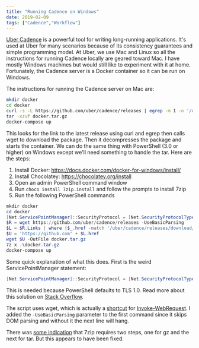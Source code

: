 ```yaml
---
title: "Running Cadence on Windows"
date: 2019-02-09
tags: ["Cadence","Workflow"]
---
```


[Uber Cadence](https://cadenceworkflow.io) is a powerful tool for writing long-running applications. It's used at Uber for many scenarios
because of its consistency guarantees and simple programming model. At Uber, we use Mac and Linux so all the instructions for running 
Cadence locally are geared toward Mac. I have mostly Windows machines but would still like to experiment with it at home. Fortunately, 
the Cadence server is a Docker container so it can be run on Windows.

The instructions for running the Cadence server on Mac are:

```bash
mkdir docker
cd docker
curl -s -L https://github.com/uber/cadence/releases | egrep -m 1 -o '/uber/cadence/releases/download/v[0-9]+.[0-9]+.[0-9]+/docker.tar.gz' | wget --base=https://github.com/ -i -
tar -xzvf docker.tar.gz
docker-compose up
```

This looks for the link to the latest release using curl and egrep then calls wget to download the package. Then it decompresses the 
package and starts the container. We can do the same thing with PowerShell (3.0 or higher) on Windows except we'll need something to handle
the tar. Here are the steps:

1. Install Docker: https://docs.docker.com/docker-for-windows/install/
2. Install Chocolatey: https://chocolatey.org/install
3. Open an admin PowerShell command window
4. Run `choco install 7zip.install` and follow the prompts to install 7zip
5. Run the following PowerShell commands

```PowerShell
mkdir docker
cd docker
[Net.ServicePointManager]::SecurityProtocol = [Net.SecurityProtocolType]::Tls12
$R = wget https://github.com/uber/cadence/releases -UseBasicParsing
$L = $R.Links | where {$_.href -match '/uber/cadence/releases/download/v[0-9]+.[0-9]+.[0-9]+/docker.tar.gz'} | select href -First 1
$U = 'https://github.com' + $L.href
wget $U -OutFile docker.tar.gz
7z x .\docker.tar.gz
docker-compose up
```

Some quick explanation of what this does. First is the weird ServicePointManager statement:

```PowerShell
[Net.ServicePointManager]::SecurityProtocol = [Net.SecurityProtocolType]::Tls12
```

This is needed because PowerShell defaults to TLS 1.0. Read more about this solution on 
[Stack Overflow](https://stackoverflow.com/questions/41618766/powershell-invoke-webrequest-fails-with-ssl-tls-secure-channel).

The script uses wget, which is actually a 
[shortcut](https://superuser.com/questions/362152/native-alternative-to-wget-in-windows-powershell) for 
[Invoke-WebRequest](https://docs.microsoft.com/en-us/powershell/module/Microsoft.PowerShell.Utility/Invoke-WebRequest?view=powershell-5.1).
I added the `-UseBasicParsing` parameter to the first command since it skips DOM parsing and without it the next line will hang.

There was [some indication](https://superuser.com/questions/80019/how-can-i-unzip-a-tar-gz-in-one-step-using-7-zip) that 7zip requires 
two steps, one for gz and the next for tar. But this appears to have been fixed.
